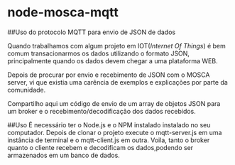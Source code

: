 # node-mosca-mqtt
##Uso do protocolo MQTT para envio de JSON de dados

Quando trabalhamos com algum projeto em IOT(_Internet Of Things_) é bem comum transacionarmos os dados utilizando o formato JSON, principalmente quando os dados devem chegar a uma plataforma WEB.

Depois de procurar por envio e recebimento de JSON com o MOSCA server, vi que existia uma carência de exemplos e explicações por parte da comunidade.

Compartilho aqui um código de envio de um array de objetos JSON para um broker e o recebimento/decodificação dos dados recebidos.

##Uso
É necessário ter o Node.js e o NPM instalado instalado no seu computador.
Depois de clonar o projeto execute o mqtt-server.js em uma instância de terminal e o mqtt-client.js em outra.
Voila, tanto o broker quanto o cliente recebem e decodificam os dados,podendo ser armazenados em um banco de dados.
